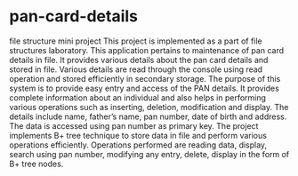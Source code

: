 # pan-card-details
file structure mini project
This project is implemented as a part of file structures laboratory. This application pertains to maintenance of pan card details in file.
It provides various details about the pan card details and stored in file. Various details are read through the console using read operation and stored efficiently in secondary storage. 
The purpose of this system is to provide easy entry and access of the PAN details. It provides complete information about an individual and also helps in performing various operations such as inserting, deletion, modification and display.
The details include name, father’s name, pan number, date of birth and address. The data is accessed using pan number as primary key. The project implements B+ tree technique to store data in file and perform various operations efficiently. Operations performed are reading data, display, search using pan number, modifying any entry, delete, display in the form of B+ tree nodes.
